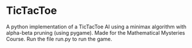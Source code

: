 # TicTacToe

A python implementation of a TicTacToe AI using a minimax algorithm with alpha-beta pruning (using pygame).
Made for the Mathematical Mysteries Course.
Run the file run.py to run the game.
